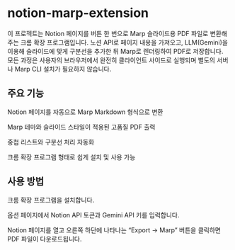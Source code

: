 # notion-marp-extension

이 프로젝트는 Notion 페이지를 버튼 한 번으로 Marp 슬라이드용 PDF 파일로 변환해주는 크롬 확장 프로그램입니다.
노션 API로 페이지 내용을 가져오고, LLM(Gemini)을 이용해 슬라이드에 맞게 구분선을 추가한 뒤 Marp로 렌더링하여 PDF로 저장합니다.
모든 과정은 사용자의 브라우저에서 완전히 클라이언트 사이드로 실행되며 별도의 서버나 Marp CLI 설치가 필요하지 않습니다.

## 주요 기능

Notion 페이지를 자동으로 Marp Markdown 형식으로 변환

Marp 테마와 슬라이드 스타일이 적용된 고품질 PDF 출력

중첩 리스트와 구분선 처리 자동화

크롬 확장 프로그램 형태로 쉽게 설치 및 사용 가능

## 사용 방법

크롬 확장 프로그램을 설치합니다.

옵션 페이지에서 Notion API 토큰과 Gemini API 키를 입력합니다.

Notion 페이지를 열고 오른쪽 하단에 나타나는 “Export → Marp” 버튼을 클릭하면 PDF 파일이 다운로드됩니다.
